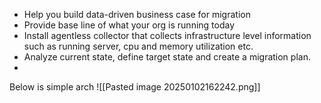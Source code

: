 - Help you build data-driven business case for migration
- Provide base line of what your org is running today
- Install agentless collector that collects infrastructure level information such as running server, cpu and memory utilization etc.
- Analyze current state, define target state and create a migration plan.
- 
Below is simple arch
![[Pasted image 20250102162242.png]]